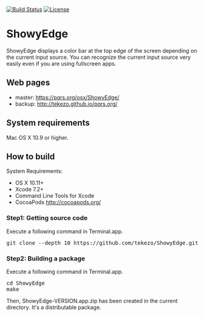 [![Build Status](https://travis-ci.org/tekezo/ShowyEdge.svg?branch=master)](https://travis-ci.org/tekezo/ShowyEdge)
[![License](https://img.shields.io/badge/license-Public%20Domain-blue.svg)](https://github.com/tekezo/ShowyEdge/blob/master/LICENSE.md)

ShowyEdge
=========

ShowyEdge displays a color bar at the top edge of the screen depending on the current input source.
You can recognize the current input source very easily even if you are using fullscreen apps.


Web pages
---------

* master: https://pqrs.org/osx/ShowyEdge/
* backup: http://tekezo.github.io/pqrs.org/


System requirements
-------------------
Mac OS X 10.9 or higher.


How to build
------------

System Requirements:

* OS X 10.11+
* Xcode 7.2+
* Command Line Tools for Xcode
* CocoaPods http://cocoapods.org/

### Step1: Getting source code

Execute a following command in Terminal.app.

<pre>
git clone --depth 10 https://github.com/tekezo/ShowyEdge.git
</pre>

### Step2: Building a package

Execute a following command in Terminal.app.

<pre>
cd ShowyEdge
make
</pre>

Then, ShowyEdge-VERSION.app.zip has been created in the current directory.
It's a distributable package.
